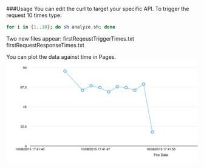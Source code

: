 ###Usage
You can edit the curl to target your specific API. 
To trigger the request 10 times type:
```bash
for i in {1..10}; do sh analyze.sh; done
```

Two new files appear: 
firstReqeustTriggerTimes.txt
firstRequestResponseTimes.txt

You can plot the data against time in Pages.
![image with plot of backend performace](https://github.com/thebugcode/apiProfiler/blob/master/Screen%20Shot%202015-10-08%20at%2017.43.55.png)
